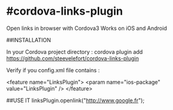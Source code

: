 #cordova-links-plugin
=======================

Open links in browser with Cordova3
Works on iOS and Android


##INSTALLATION

In your Cordova project directory : 
cordova plugin add https://github.com/steevelefort/cordova-links-plugin

Verify if you config.xml file contains :

&lt;feature name="LinksPlugin"&gt;
	    &lt;param name="ios-package" value="LinksPlugin" /&gt;
&lt;/feature&gt;

##USE IT
linksPlugin.openlink("http://www.google.fr");
